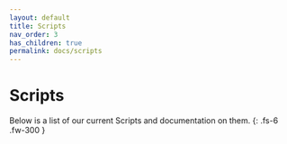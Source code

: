 ```yaml
---
layout: default
title: Scripts
nav_order: 3
has_children: true
permalink: docs/scripts
---
```


# Scripts
Below is a list of our current Scripts and documentation on them.
{: .fs-6 .fw-300 }
